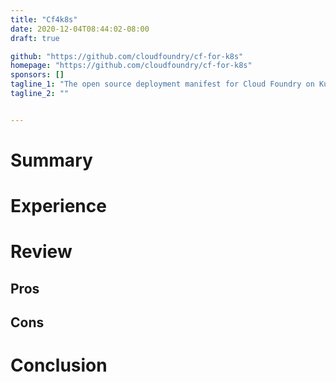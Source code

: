 ```yaml
---
title: "Cf4k8s"
date: 2020-12-04T08:44:02-08:00
draft: true

github: "https://github.com/cloudfoundry/cf-for-k8s"
homepage: "https://github.com/cloudfoundry/cf-for-k8s"
sponsors: []
tagline_1: "The open source deployment manifest for Cloud Foundry on Kubernetes"
tagline_2: ""


---
```


# Summary

# Experience

# Review

## Pros

## Cons

# Conclusion